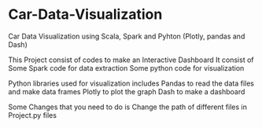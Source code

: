 # Car-Data-Visualization
Car Data Visualization using Scala, Spark and Pyhton (Plotly, pandas and Dash)

This Project consist of codes to make an Interactive Dashboard 
It consist of Some Spark code for data extraction 
Some python code for visualization 

Python libraries used for visualization includes 
Pandas to read the data files and make data frames
Plotly to plot the graph
Dash to make a dashboard

Some Changes that you need to do is Change the path of different files in Project.py files
